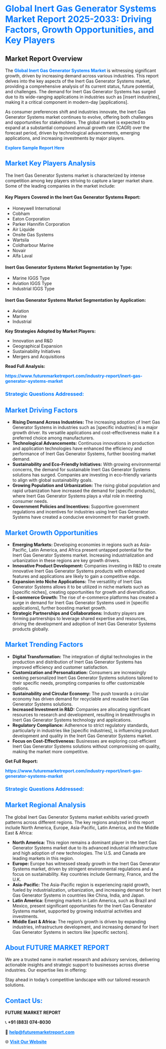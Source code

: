 <h1 style="color: #007BFF;">Global Inert Gas Generator Systems Market Report 2025-2033: Driving Factors, Growth Opportunities, and Key Players</h1>

<section id="overview">
<h2>Market Report Overview</h2>
<p>The <a href="https://www.futuremarketreport.com/industry-report/inert-gas-generator-systems-market" style="color: #007BFF; text-decoration: none;"><strong>Global Inert Gas Generator Systems Market</strong></a> is witnessing significant growth, driven by increasing demand across various industries. This report delves into the key aspects of the Inert Gas Generator Systems market, providing a comprehensive analysis of its current status, future potential, and challenges. The demand for Inert Gas Generator Systems has surged due to its wide-ranging applications in industries such as [insert industries], making it a critical component in modern-day [applications].</p>
<p>As consumer preferences shift and industries innovate, the Inert Gas Generator Systems market continues to evolve, offering both challenges and opportunities for stakeholders. The global market is expected to expand at a substantial compound annual growth rate (CAGR) over the forecast period, driven by technological advancements, emerging applications, and increasing investments by major players.</p>
</section>

<section id="overview">
<p><a href="https://www.futuremarketreport.com/request-sample/reportId=97750" style="color: #007BFF; text-decoration: none;"><strong>Explore Sample Report Here</strong></a></p>
</section>

<section id="key-players">
<h2 style="color: #007BFF;">Market Key Players Analysis</h2>
<p>The Inert Gas Generator Systems market is characterized by intense competition among key players striving to capture a larger market share. Some of the leading companies in the market include:</p>
<h4>Key Players Covered in the Inert Gas Generator Systems Report:</h4>
<ul><li>Honeywell International</li><li>Cobham</li><li>Eaton Corporation</li><li>Parker Hannifin Corporation</li><li>Air Liquide</li><li>Onsite Gas Systems</li><li>Wartsila</li><li>Coldharbour Marine</li><li>Novair</li><li>Alfa Laval</li></ul>
<h4>Inert Gas Generator Systems Market Segmentation by Type:</h4>
<ul><li>Marine IGGS Type</li><li>Aviation IGGS Type</li><li>Industrial IGGS Type</li></ul>

<h4>Inert Gas Generator Systems Market Segmentation by Application:</h4>
<ul><li>Aviation</li><li>Marine</li><li>Industrial</li></ul>
<p><strong>Key Strategies Adopted by Market Players:</strong></p>
<ul>
<li>Innovation and R&D</li>
<li>Geographical Expansion</li>
<li>Sustainability Initiatives</li>
<li>Mergers and Acquisitions</li>
</ul>
</section>

<section>
<p><strong>Read Full Analysis: </strong></p><a href="https://www.futuremarketreport.com/industry-report/inert-gas-generator-systems-market" style="color: #007BFF; text-decoration: none;"><strong>https://www.futuremarketreport.com/industry-report/inert-gas-generator-systems-market</strong></a>
<h3 style="color: #007BFF;">Strategic Questions Addressed:</h3>
</section>

<section id="driving-factors">
<h2 style="color: #007BFF;">Market Driving Factors</h2>
<ul>
<li><strong>Rising Demand Across Industries:</strong> The increasing adoption of Inert Gas Generator Systems in industries such as [specific industries] is a major growth driver. Its versatile applications and cost-effectiveness make it a preferred choice among manufacturers.</li>
<li><strong>Technological Advancements:</strong> Continuous innovations in production and application technologies have enhanced the efficiency and performance of Inert Gas Generator Systems, further boosting market demand.</li>
<li><strong>Sustainability and Eco-Friendly Initiatives:</strong> With growing environmental concerns, the demand for sustainable Inert Gas Generator Systems solutions has surged. Companies are investing in eco-friendly variants to align with global sustainability goals.</li>
<li><strong>Growing Population and Urbanization:</strong> The rising global population and rapid urbanization have increased the demand for [specific products], where Inert Gas Generator Systems plays a vital role in meeting consumer needs.</li>
<li><strong>Government Policies and Incentives:</strong> Supportive government regulations and incentives for industries using Inert Gas Generator Systems have created a conducive environment for market growth.</li>
</ul>
</section>

<section id="growth-opportunities">
<h2 style="color: #007BFF;">Market Growth Opportunities</h2>
<ul>
<li><strong>Emerging Markets:</strong> Developing economies in regions such as Asia-Pacific, Latin America, and Africa present untapped potential for the Inert Gas Generator Systems market. Increasing industrialization and urbanization in these regions are key growth drivers.</li>
<li><strong>Innovative Product Development:</strong> Companies investing in R&D to create innovative Inert Gas Generator Systems products with enhanced features and applications are likely to gain a competitive edge.</li>
<li><strong>Expansion into Niche Applications:</strong> The versatility of Inert Gas Generator Systems allows it to be utilized in niche markets such as [specific niches], creating opportunities for growth and diversification.</li>
<li><strong>E-commerce Growth:</strong> The rise of e-commerce platforms has created a surge in demand for Inert Gas Generator Systems used in [specific applications], further boosting market growth.</li>
<li><strong>Strategic Partnerships and Collaborations:</strong> Industry players are forming partnerships to leverage shared expertise and resources, driving the development and adoption of Inert Gas Generator Systems products globally.</li>
</ul>
</section>

<section id="trending-factors">
<h2 style="color: #007BFF;">Market Trending Factors</h2>
<ul>
<li><strong>Digital Transformation:</strong> The integration of digital technologies in the production and distribution of Inert Gas Generator Systems has improved efficiency and customer satisfaction.</li>
<li><strong>Customization and Personalization:</strong> Consumers are increasingly seeking personalized Inert Gas Generator Systems solutions tailored to their specific needs, prompting companies to offer customizable options.</li>
<li><strong>Sustainability and Circular Economy:</strong> The push towards a circular economy has driven demand for recyclable and reusable Inert Gas Generator Systems solutions.</li>
<li><strong>Increased Investment in R&D:</strong> Companies are allocating significant resources to research and development, resulting in breakthroughs in Inert Gas Generator Systems technology and applications.</li>
<li><strong>Regulatory Compliance:</strong> Adherence to strict regulatory standards, particularly in industries like [specific industries], is influencing product development and quality in the Inert Gas Generator Systems market.</li>
<li><strong>Focus on Cost-Effectiveness:</strong> Businesses are exploring cost-efficient Inert Gas Generator Systems solutions without compromising on quality, making the market more competitive.</li>
</ul>
</section>

<section>
<p><strong>Get Full Report: </strong></p><a href="https://www.futuremarketreport.com/industry-report/inert-gas-generator-systems-market" style="color: #007BFF; text-decoration: none;"><strong>https://www.futuremarketreport.com/industry-report/inert-gas-generator-systems-market</strong></a>
<h3 style="color: #007BFF;">Strategic Questions Addressed:</h3>
</section>


<section id="regional-analysis">
<h2 style="color: #007BFF;">Market Regional Analysis</h2>
<p>The global Inert Gas Generator Systems market exhibits varied growth patterns across different regions. The key regions analyzed in this report include North America, Europe, Asia-Pacific, Latin America, and the Middle East & Africa:</p>
<ul>
<li><strong>North America:</strong> This region remains a dominant player in the Inert Gas Generator Systems market due to its advanced industrial infrastructure and high adoption of new technologies. The U.S. and Canada are leading markets in this region.</li>
<li><strong>Europe:</strong> Europe has witnessed steady growth in the Inert Gas Generator Systems market, driven by stringent environmental regulations and a focus on sustainability. Key countries include Germany, France, and the U.K.</li>
<li><strong>Asia-Pacific:</strong> The Asia-Pacific region is experiencing rapid growth, fueled by industrialization, urbanization, and increasing demand for Inert Gas Generator Systems in countries like China, India, and Japan.</li>
<li><strong>Latin America:</strong> Emerging markets in Latin America, such as Brazil and Mexico, present significant opportunities for the Inert Gas Generator Systems market, supported by growing industrial activities and investments.</li>
<li><strong>Middle East & Africa:</strong> The region’s growth is driven by expanding industries, infrastructure development, and increasing demand for Inert Gas Generator Systems in sectors like [specific sectors].</li>
</ul>
</section>

<footer>
<h2 style="color: #007BFF;">About FUTURE MARKET REPORT</h2>
<p>We are a trusted name in market research and advisory services, delivering actionable insights and strategic support to businesses across diverse industries. Our expertise lies in offering:</p>

<p>Stay ahead in today’s competitive landscape with our tailored research solutions.</p>

<h2 style="color: #007BFF;">Contact Us:</h2>
<p><strong>FUTURE MARKET REPORT</strong></p>
<p>📞 <strong>+91 (883) 074-8030</strong></p>
<p>📧 <strong><a href="mailto:help@futuremarketreport.com" style="color: #007BFF;">help@futuremarketreport.com</a></strong></p>
<p>🌐 <strong><a href="https://www.futuremarketreport.com/" style="color: #007BFF;">Visit Our Website</a></strong></p>
</footer>